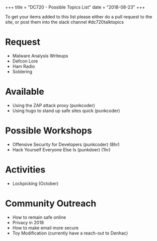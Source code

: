 +++
title = "DC720 - Possible Topics List"
date = "2018-08-23"
+++

To get your items added to this list please either do a pull request to the site, or post them into the slack channel #dc720talktopics

# Request

* Malware Analysis Writeups
* Defcon Lore
* Ham Radio
* Soldering

# Available

* Using the ZAP attack proxy (punkcoder)
* Using hugo to stand up safe sites quick (punkcoder)

# Possible Workshops

* Offensive Security for Developers (punkcoder) (8hr)
* Hack Yourself Everyone Else Is (punkdoer) (1hr)

# Activities

* Lockpicking (October)

# Community Outreach

* How to remain safe online
* Privacy in 2018
* How to make email more secure
* Toy Modification (currently have a reach-out to Denhac)